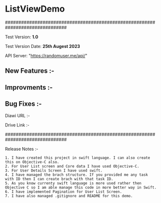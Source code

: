 # ListViewDemo

###############################################################################

Test Version: **1.0**

Test Version Date: **25th Augest 2023** 

API Server: "https://randomuser.me/api/"

## New Features :- 
   
## Improvments :- 

## Bug Fixes :-       
    
Diawi URL :- 

Drive Link :- 

###############################################################################
          
Release Notes :-


    1. I have created this project in swift language. I can also create this on Objective-C also.
    2. For User List screen and Core data I have used Objective-C.
    3. For User Details Screen I have used swift.
    4. I have managed the brach structure. If you provided me any task with ID then I can create brach with that task ID.
    5. As you know currenty swift language is more used rather then Objective C so I am able manage this code in more better way in Swift.
    6. I have implemented Pagination for User List Screen. 
    7. I have also managed .gitignore and README for this demo.
    
